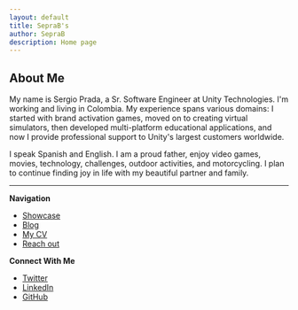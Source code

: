 ```yaml
---
layout: default
title: SepraB's
author: SepraB
description: Home page
---
```


## About Me
My name is Sergio Prada, a Sr. Software Engineer at Unity Technologies. I'm working and living in Colombia. My experience spans various domains: I started with brand activation games, moved on to creating virtual simulators, then developed multi-platform educational applications, and now I provide professional support to Unity's largest customers worldwide.

I speak Spanish and English. I am a proud father, enjoy video games, movies, technology, challenges, outdoor activities, and motorcycling. I plan to continue finding joy in life with my beautiful partner and family.

* * *

**Navigation**
- [Showcase](./pages/static/showcase.md)
- [Blog](./pages/static/blog.md)
- [My CV](./pages/static/CV.md)
- [Reach out](mailto:sergioeprada@hotmail.com?Subject=Hey%20Sergio%20I%20come%20from%20your%website)

**Connect With Me**
- [Twitter](https://twitter.com/PinguinoSepraB)
- [LinkedIn](https://www.linkedin.com/in/seprab/)
- [GitHub](http://github.com/seprab)
